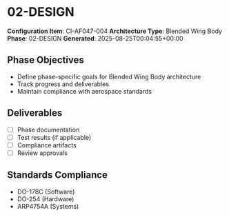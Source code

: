 # 02-DESIGN

**Configuration Item**: CI-AF047-004
**Architecture Type**: Blended Wing Body
**Phase**: 02-DESIGN
**Generated**: 2025-08-25T00:04:55+00:00

## Phase Objectives
- Define phase-specific goals for Blended Wing Body architecture
- Track progress and deliverables
- Maintain compliance with aerospace standards

## Deliverables
- [ ] Phase documentation
- [ ] Test results (if applicable)
- [ ] Compliance artifacts
- [ ] Review approvals

## Standards Compliance
- DO-178C (Software)
- DO-254 (Hardware)
- ARP4754A (Systems)
